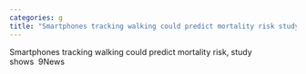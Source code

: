 ```yaml
---
categories: g
title: "Smartphones tracking walking could predict mortality risk study shows  9News"
---
```

Smartphones tracking walking could predict mortality risk, study shows&nbsp;&nbsp;9News